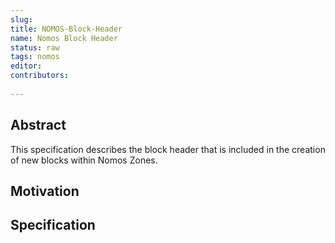 ```yaml
---
slug: 
title: NOMOS-Block-Header
name: Nomos Block Header
status: raw
tags: nomos
editor: 
contributors:
  
---
```


## Abstract

This specification describes the block header that is included in the creation of new blocks within Nomos Zones. 


## Motivation

## Specification
